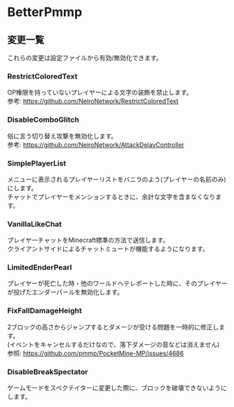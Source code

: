 # BetterPmmp

## 変更一覧
これらの変更は設定ファイルから有効/無効化できます。

### RestrictColoredText
OP権限を持っていないプレイヤーによる文字の装飾を禁止します。  
参考: https://github.com/NeiroNetwork/RestrictColoredText

### DisableComboGlitch
俗に言う切り替え攻撃を無効化します。  
参考: https://github.com/NeiroNetwork/AttackDelayController

### SimplePlayerList
メニューに表示されるプレイヤーリストをバニラのよう(プレイヤーの名前のみ)にします。  
チャットでプレイヤーをメンションするときに、余計な文字を含まなくなります。

### VanillaLikeChat
プレイヤーチャットをMinecraft標準の方法で送信します。  
クライアントサイドによるチャットミュートが機能するようになります。

### LimitedEnderPearl
プレイヤーが死亡した時・他のワールドへテレポートした時に、そのプレイヤーが投げたエンダーパールを無効化します。

### FixFallDamageHeight
2ブロックの高さからジャンプするとダメージが受ける問題を一時的に修正します。  
(イベントをキャンセルするだけなので、落下ダメージの音などは消えません)  
参照: https://github.com/pmmp/PocketMine-MP/issues/4686

### DisableBreakSpectator
ゲームモードをスペクテイターに変更した際に、ブロックを破壊できないようにします。
